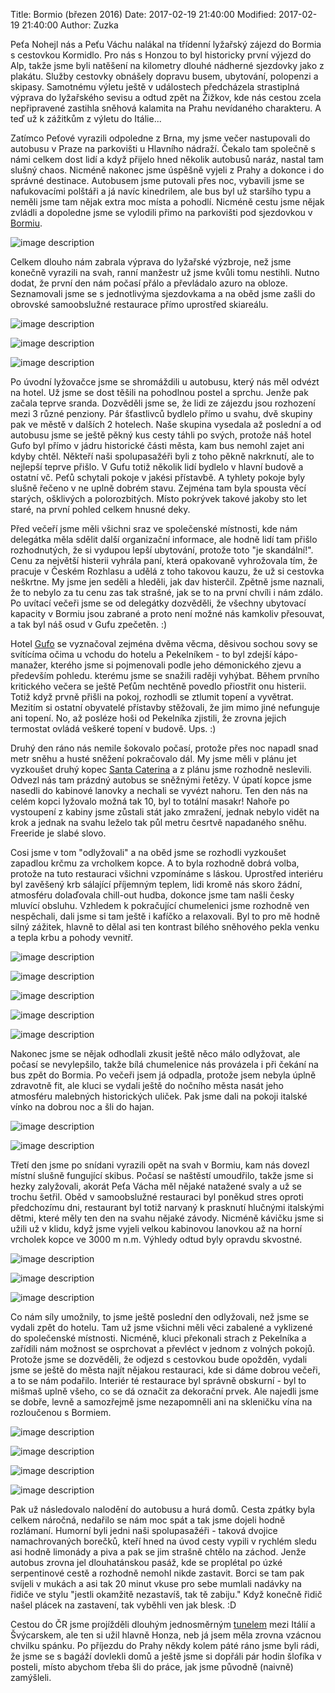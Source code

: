 ﻿Title: Bormio (březen 2016)
Date: 2017-02-19 21:40:00
Modified: 2017-02-19 21:40:00
Author: Zuzka


Peťa Nohejl nás a Peťu Váchu nalákal na třídenní lyžařský zájezd do Bormia s cestovkou Kormidlo. Pro nás s Honzou to byl historicky první výjezd do Alp, takže jsme byli natěšení na kilometry dlouhé nádherné sjezdovky jako z plakátu. Služby cestovky obnášely dopravu busem, ubytování, polopenzi a skipasy. Samotnému výletu ještě v událostech předcházela strastiplná výprava do lyžařského sevisu a odtud zpět na Žižkov, kde nás cestou zcela nepřipravené zastihla sněhová kalamita na Prahu nevídaného charakteru. A teď už k zážitkům z výletu do Itálie...

Zatímco Peťové vyrazili odpoledne z Brna, my jsme večer nastupovali do autobusu v Praze na parkovišti u Hlavního nádraží. Čekalo tam společně s námi celkem dost lidí a když přijelo hned několik autobusů naráz, nastal tam slušný chaos. Nicméně nakonec jsme úspěšně vyjeli z Prahy a dokonce i do správné destinace. Autobusem jsme putovali přes noc, vybavili jsme se nafukovacími polštáři a já navíc kinedrilem, ale bus byl už staršího typu a neměli jsme tam nějak extra moc místa a pohodlí. Nicméně cestu jsme nějak zvládli a dopoledne jsme se vylodili přimo na parkovišti pod sjezdovkou v [Bormiu](http://www.bormioski.eu/en/skiing/ski-area/ski-map/).

![image description]({filename}/images/16.50.09.jpg)

Celkem dlouho nám zabrala výprava do lyžařské výzbroje, než jsme konečně vyrazili na svah, ranní manžestr už jsme kvůli tomu nestihli. Nutno dodat, že první den nám počasí přálo a převládalo azuro na obloze. Seznamovali jsme se s jednotlivýma sjezdovkama a na oběd jsme zašli do obrovské samoobslužné restaurace přímo uprostřed skiareálu.

![image description]({filename}/images/08.48.28.jpg)

![image description]({filename}/images/16.19.06.jpg)

![image description]({filename}/images/15.28.23.jpg)

Po úvodní lyžovačce jsme se shromáždili u autobusu, který nás měl odvézt na hotel. Už jsme se dost těšili na pohodlnou postel a sprchu. Jenže pak začala teprve sranda. Dozvěděli jsme se, že lidi ze zájezdu jsou rozhození mezi 3 různé penziony. Pár šťastlivců bydlelo přímo u svahu, dvě skupiny pak ve městě v dalších 2 hotelech. Naše skupina vysedala až poslední a od autobusu jsme se ještě pěkný kus cesty táhli po svých, protože náš hotel Gufo byl přímo v jádru historické části města, kam bus nemohl zajet ani kdyby chtěl. Někteří naši spolupasažéři byli z toho pěkně nakrknutí, ale to nejlepší teprve přišlo. V Gufu totiž několik lidí bydlelo v hlavní budově a ostatní vč. Peťů schytali pokoje v jakési přístavbě. A tyhlety pokoje byly slušně řečeno v ne uplně dobrém stavu. Zejména tam byla spousta věcí starých, ošklivých a polorozbitých. Místo pokrývek takové jakoby sto let staré, na první pohled celkem hnusné deky.

Před večeří jsme měli všichni sraz ve společenské místnosti, kde nám delegátka měla sdělit další organizační informace, ale hodně lidí tam přišlo rozhodnutých, že si vydupou lepší ubytování, protože toto "je skandální!". Cenu za největší histerii vyhrála paní, která opakovaně vyhrožovala tím, že pracuje v Českém Rozhlasu a udělá z toho takovou kauzu, že už si cestovka neškrtne. My jsme jen seděli a hleděli, jak dav histerčil. Zpětně jsme naznali, že to nebylo za tu cenu zas tak strašné, jak se to na první chvíli i nám zdálo. Po uvítací večeři jsme se od delegátky dozvěděli, že všechny ubytovací kapacity v Bormiu jsou zabrané a proto není možné nás kamkoliv přesouvat, a tak byl náš osud v Gufu zpečetěn. :)

Hotel [Gufo](http://www.hotelgufo.com/) se vyznačoval zejména dvěma věcma, děsivou sochou sovy se svítícíma očima u vchodu do hotelu a Pekelníkem - to byl zdejší kápo-manažer, kterého jsme si pojmenovali podle jeho démonického zjevu a především pohledu. kterému jsme se snažili raději vyhýbat. Během prvního kritického večera se ještě Peťům nechtěně povedlo přiostřit onu histerii. Totiž když prvně přišli na pokoj, rozhodli se ztlumit topení a vyvětrat. Mezitím si ostatní obyvatelé přístavby stěžovali, že jim mimo jiné nefunguje ani topení. No, až posléze hoši od Pekelníka zjistili, že zrovna jejich termostat ovládá veškeré topení v budově. Ups. :)

Druhý den ráno nás nemile šokovalo počasí, protože přes noc napadl snad metr sněhu a husté sněžení pokračovalo dál. My jsme měli v plánu jet vyzkoušet druhý kopec [Santa Caterina](http://www.santacaterina.it/en_inverno_skiarea_santa.aspx) a z plánu jsme rozhodně neslevili. Odvezl nás tam prázdný autobus se sněžnými řetězy. V úpatí kopce jsme nasedli do kabinové lanovky a nechali se vyvézt nahoru. Ten den nás na celém kopci lyžovalo možná tak 10, byl to totální masakr! Nahoře po vystoupení z kabiny jsme zůstali stát jako zmražení, jednak nebylo vidět na krok a jednak na svahu leželo tak půl metru česrtvě napadaného sněhu. Freeride je slabé slovo.

Cosi jsme v tom "odlyžovali" a na oběd jsme se rozhodli vyzkoušet zapadlou krčmu za vrcholkem kopce. A to byla rozhodně dobrá volba, protože na tuto restauraci všichni vzpomínáme s láskou. Uprostřed interiéru byl zavěšený krb sálající příjemným teplem, lidi kromě nás skoro žádní, atmosféru dolaďovala chill-out hudba, dokonce jsme tam našli česky mluvící obsluhu. Vzhledem k pokračující chumelenici jsme rozhodně ven nespěchali, dali jsme si tam ještě i kafíčko a relaxovali. Byl to pro mě hodně silný zážitek, hlavně to dělal asi ten kontrast bílého sněhového pekla venku a tepla krbu a pohody vevnitř.

![image description]({filename}/images/11.50.34.jpg)

![image description]({filename}/images/14.20.11.jpg)

![image description]({filename}/images/12.09.34.jpg)

![image description]({filename}/images/13.16.14.jpg)

![image description]({filename}/images/16.42.45.jpg)

Nakonec jsme se nějak odhodlali zkusit ještě něco málo odlyžovat, ale počasí se nevylepšilo, takže bílá chumelenice nás provázela i při čekání na bus zpět do Bormia. Po večeři jsem já odpadla, protože jsem nebyla úplně zdravotně fit, ale kluci se vydali ještě do nočního města nasát jeho atmosféru malebných historických uliček. Pak jsme dali na pokoji italské vínko na dobrou noc a šli do hajan.

![image description]({filename}/images/21.07.53.jpg)

![image description]({filename}/images/21.19.35.jpg)

Třetí den jsme po snídani vyrazili opět na svah v Bormiu, kam nás dovezl místní slušně fungující skibus. Počasí se naštěstí umoudřilo, takže jsme si hezky zalyžovali, akorát Peťa Vácha měl nějaké natažené svaly a už se trochu šetřil. Oběd v samoobslužné restauraci byl poněkud stres oproti předchozímu dni, restaurant byl totiž narvaný k prasknutí hlučnými italskými dětmi, které měly ten den na svahu nějaké závody. Nicméně kávičku jsme si užili už v klidu, když jsme vyjeli velkou kabinovou lanovkou až na horní vrcholek kopce ve 3000 m n.m. Výhledy odtud byly opravdu skvostné.

![image description]({filename}/images/12.17.35.jpg)

![image description]({filename}/images/15.28.31.jpg)

![image description]({filename}/images/15.08.13.jpg)

Co nám síly umožnily, to jsme ještě poslední den odlyžovali, než jsme se vydali zpět do hotelu. Tam už jsme všichni měli věci zabalené a vyklizené do společenské místnosti. Nicméně, kluci překonali strach z Pekelníka a zařídili nám možnost se osprchovat a převléct v jednom z volných pokojů. Protože jsme se dozvěděli, že odjezd s cestovkou bude opožděn, vydali jsme se ještě do města najít nějakou restauraci, kde si dáme dobrou večeři, a to se nám podařilo. Interiér té restaurace byl správně obskurní - byl to mišmaš uplně všeho, co se dá označit za dekorační prvek. Ale najedli jsme se dobře, levně a samozřejmě jsme nezapomněli ani na skleničku vína na rozloučenou s Bormiem.

![image description]({filename}/images/11.34.40.jpg)

![image description]({filename}/images/11.35.04.jpg)

![image description]({filename}/images/12.28.34.jpg)

![image description]({filename}/images/16.39.44.jpg)

Pak už následovalo nalodění do autobusu a hurá domů. Cesta zpátky byla celkem náročná, nedařilo se nám moc spát a tak jsme dojeli hodně rozlámaní. Humorní byli jedni naši spolupasažéři - taková dvojice namachrovaných borečků, kteří hned na úvod cesty vypili v rychlém sledu asi hodně limonády a piva a pak se jim strašně chtělo na záchod. Jenže autobus zrovna jel dlouhatánskou pasáž, kde se proplétal po úzké serpentinové cestě a rozhodně nemohl nikde zastavit. Borci se tam pak svíjeli v mukách a asi tak 20 minut vkuse pro sebe mumlali nadávky na řidiče ve stylu "jestli okamžitě nezastavíš, tak tě zabiju." Když konečně řidič našel plácek na zastavení, tak vyběhli ven jak blesk. :D

Cestou do ČR jsme projížděli dlouhým jednosměrným [tunelem](https://en.wikipedia.org/wiki/Munt_la_Schera_Tunnel) mezi Itálií a Švýcarskem, ale ten si užil hlavně Honza, neb já jsem měla zrovna vzácnou chvilku spánku. Po příjezdu do Prahy někdy kolem páté ráno jsme byli rádi, že jsme se s bagáží dovlekli domů a ještě jsme si dopřáli pár hodin šlofíka v posteli, místo abychom třeba šli do práce, jak jsme původně (naivně) zamýšleli.
